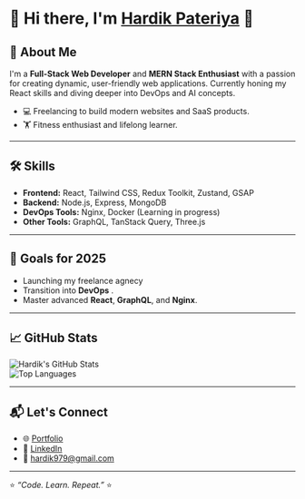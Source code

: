 # 💫 Hi there, I'm [Hardik Pateriya](https://github.com/hardik979) 👋

## 🚀 About Me
I'm a **Full-Stack Web Developer** and **MERN Stack Enthusiast** with a passion for creating dynamic, user-friendly web applications. Currently honing my React skills and diving deeper into DevOps and AI concepts.

- 💻 Freelancing to build modern websites and SaaS products.
- 🏋️ Fitness enthusiast and lifelong learner.

---

## 🛠️ Skills
- **Frontend:** React, Tailwind CSS, Redux Toolkit, Zustand, GSAP  
- **Backend:** Node.js, Express, MongoDB  
- **DevOps Tools:** Nginx, Docker (Learning in progress)  
- **Other Tools:** GraphQL, TanStack Query, Three.js  

---

## 🎯 Goals for 2025
- Launching my freelance agnecy  
- Transition into **DevOps** .
- Master advanced **React**, **GraphQL**, and **Nginx**.  

---

## 📈 GitHub Stats
![Hardik's GitHub Stats](https://github-readme-stats.vercel.app/api?username=hardik979&show_icons=true&theme=radical)  
![Top Languages](https://github-readme-stats.vercel.app/api/top-langs/?username=hardik979&layout=compact&theme=radical)

---

## 📬 Let's Connect
- 🌐 [Portfolio](https://wwww.hardik-webdev.online)
- 💼 [LinkedIn](https://linkedin.com/in/hardik-pateriya)  
- 📧 [hardik979@gmail.com](mailto:pateriyag999@gmail.com)  

---

⭐️ _“Code. Learn. Repeat.”_ ⭐️


